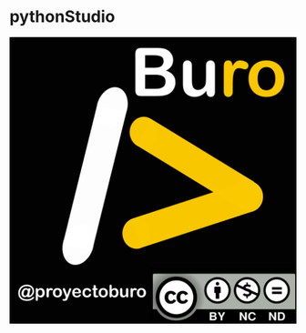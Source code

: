 # pythonStudio
![alt text](https://raw.githubusercontent.com/scharss/logospng/main/neologolicense.png)
